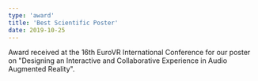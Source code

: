 ```yaml
---
type: 'award'
title: 'Best Scientific Poster'
date: 2019-10-25
---
```

Award received at the 16th EuroVR International Conference for our poster on "Designing an Interactive and Collaborative Experience in Audio Augmented Reality".
